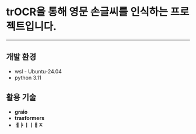 # trOCR을 통해 영문 손글씨를 인식하는 프로젝트입니다.
---

## 개발 환경
- wsl - Ubuntu-24.04
- python 3.11

## 활용 기술
- **graio**
- **trasformers**
- **ㅔㅑㅣㅣㅐㅈ**
